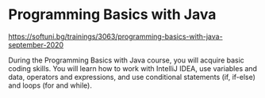 # Programming Basics with Java  
https://softuni.bg/trainings/3063/programming-basics-with-java-september-2020  
  
During the Programming Basics with Java course, you will acquire basic coding skills. You will learn how to work with IntelliJ IDEA, use variables and data, operators and expressions, and use conditional statements (if, if-else) and loops (for and while).
